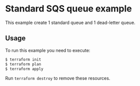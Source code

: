 # Standard SQS queue example

This example create 1 standard queue and 1 dead-letter queue. 

## Usage

To run this example you need to execute:

```bash
$ terraform init
$ terraform plan
$ terraform apply
```

Run `terraform destroy` to remove these resources.
